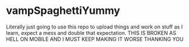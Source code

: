 # vampSpaghettiYummy
Literally just going to use this repo to upload things and work on stuff as I learn, expect a mess and double that expectation. 
THIS IS BROKEN AS HELL ON MOBILE AND I MUST KEEP MAKING IT WORSE THANKING YOU 
